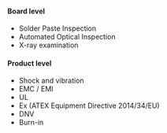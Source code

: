 #### Board level

- Solder Paste Inspection
- Automated Optical Inspection 
- X-ray examination

#### Product level

- Shock and vibration
- EMC / EMI
- UL
- Ex (ATEX Equipment Directive 2014/34/EU)
- DNV
- Burn-in
